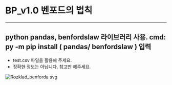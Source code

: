 # BP_v1.0 벤포드의 법칙
---------
python pandas, benfordslaw 라이브러리 사용.
cmd: py -m pip install ( pandas/ benfordslaw ) 입력
---------
- test.csv 파일을 활용해 주세요.
- 정확한 정보는 아닙니다. 참고만 해주세요.



![Rozklad_benforda svg](https://user-images.githubusercontent.com/79848348/183278426-4cebf59f-8803-4810-ac85-8a7c9c64cf59.png)
